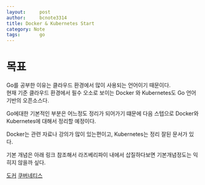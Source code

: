 ```yaml
---
layout:     post
author:     bcnote3314
title: Docker & Kubernetes Start
category: Note
tags: 		go
---
```


# 목표

Go를 공부한 이유는 클라우드 환경에서 많이 사용되는 언어이기 때문이다.  
현재 기준 클라우드 환경에서 필수 오소로 보이는 Docker 와 Kubernetes도 Go 언어 기반의 오픈소스다.  

Go에대한 기본적인 부분은 어느정도 정리가 되어가기 떄문에 다음 스텝으로 Docker와 Kubernetes에 대해서 정리할 예정이다.  

Docker는 관련 자료나 강의가 많이 있는편이고, Kubernetes는 정리 잘된 문서가 있다. 

기본 개념은 아래 링크 참조해서 라즈베리파이 내에서 삽질하다보면 기본개념정도는 익히지 않을까 싶다.

[도커](https://www.youtube.com/watch?v=ePpiEy_C_jk&list=PLnIaYcDMsSczk-byS2iCDmQCfVU_KHWDk)
[쿠버네티스](https://kubernetes.io/ko/docs/tutorials/kubernetes-basics/)
